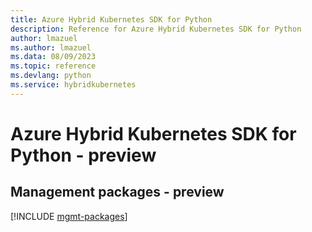 ```yaml
---
title: Azure Hybrid Kubernetes SDK for Python
description: Reference for Azure Hybrid Kubernetes SDK for Python
author: lmazuel
ms.author: lmazuel
ms.data: 08/09/2023
ms.topic: reference
ms.devlang: python
ms.service: hybridkubernetes
---
```

# Azure Hybrid Kubernetes SDK for Python - preview

## Management packages - preview
[!INCLUDE [mgmt-packages](hybrid-kubernetes-mgmt-index.md)]